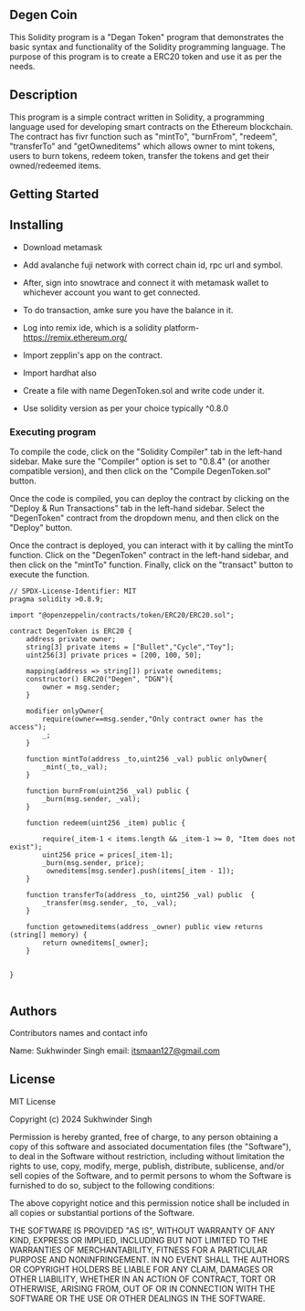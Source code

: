 ##  Degen Coin

This Solidity program is a "Degan Token" program that demonstrates the basic syntax and functionality of the Solidity programming language. The purpose of this program is to create a ERC20 token and use it as per the needs.

## Description

This program is a simple contract written in Solidity, a programming language used for developing smart contracts on the Ethereum blockchain. The contract has fivr function such as "mintTo", "burnFrom", "redeem", "transferTo" and "getOwneditems" which allows owner to mint tokens, users to burn tokens, redeem token, transfer the tokens and get their owned/redeemed items.
   

## Getting Started

## Installing

* Download metamask
  
* Add avalanche fuji network with correct chain id, rpc url and symbol.
  
* After, sign into snowtrace and connect it with metamask wallet to whichever account you want to get connected.

* To do transaction, amke sure you have the balance in it.
  
* Log into remix ide, which is a solidity platform- https://remix.ethereum.org/
  
* Import zepplin's app on the contract.
  
* Import hardhat also
  
* Create a file with name DegenToken.sol and write code under it.
  
* Use solidity version as per your choice typically ^0.8.0

### Executing program

To compile the code, click on the "Solidity Compiler" tab in the left-hand sidebar. Make sure the "Compiler" option is set to "0.8.4" (or another compatible version), and then click on the "Compile DegenToken.sol" button.

Once the code is compiled, you can deploy the contract by clicking on the "Deploy & Run Transactions" tab in the left-hand sidebar. Select the "DegenToken" contract from the dropdown menu, and then click on the "Deploy" button.

Once the contract is deployed, you can interact with it by calling the mintTo function. Click on the "DegenToken" contract in the left-hand sidebar, and then click on the "mintTo" function. Finally, click on the "transact" button to execute the function.
  
```
// SPDX-License-Identifier: MIT
pragma solidity >0.8.9;

import "@openzeppelin/contracts/token/ERC20/ERC20.sol";

contract DegenToken is ERC20 {
    address private owner;
    string[3] private items = ["Bullet","Cycle","Toy"];
    uint256[3] private prices = [200, 100, 50];

    mapping(address => string[]) private owneditems;
    constructor() ERC20("Degen", "DGN"){
        owner = msg.sender;
    }

    modifier onlyOwner{
        require(owner==msg.sender,"Only contract owner has the access");
        _;
    }

    function mintTo(address _to,uint256 _val) public onlyOwner{
        _mint(_to,_val);
    }

    function burnFrom(uint256 _val) public {
        _burn(msg.sender, _val);
    }

    function redeem(uint256 _item) public {

        require(_item-1 < items.length && _item-1 >= 0, "Item does not exist");
        uint256 price = prices[_item-1];
        _burn(msg.sender, price);
         owneditems[msg.sender].push(items[_item - 1]);
    }

    function transferTo(address _to, uint256 _val) public  {
        _transfer(msg.sender, _to, _val);
    }

    function getowneditems(address _owner) public view returns (string[] memory) {
        return owneditems[_owner];
    }

    
}


```
## Authors

Contributors names and contact info

Name: Sukhwinder Singh
email: itsmaan127@gmail.com


## License

MIT License

Copyright (c) 2024 Sukhwinder Singh

Permission is hereby granted, free of charge, to any person obtaining a copy of this software and associated documentation files (the "Software"), 
to deal in the Software without restriction, including without limitation the rights to use, copy, modify, merge, publish, distribute, sublicense, and/or sell copies of the Software, 
and to permit persons to whom the Software is furnished to do so, subject to the following conditions:

The above copyright notice and this permission notice shall be included in all copies or substantial portions of the Software.

THE SOFTWARE IS PROVIDED "AS IS", WITHOUT WARRANTY OF ANY KIND, EXPRESS OR IMPLIED, INCLUDING BUT NOT LIMITED TO THE WARRANTIES OF MERCHANTABILITY, FITNESS FOR A PARTICULAR PURPOSE AND NONINFRINGEMENT. IN NO EVENT SHALL THE AUTHORS OR COPYRIGHT HOLDERS BE LIABLE FOR ANY CLAIM, DAMAGES OR OTHER LIABILITY, WHETHER IN AN ACTION OF CONTRACT, TORT OR OTHERWISE, ARISING FROM, OUT OF OR IN CONNECTION WITH THE SOFTWARE OR THE USE OR OTHER DEALINGS IN THE SOFTWARE.
